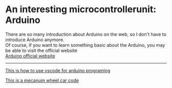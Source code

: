 # An interesting microcontrollerunit: Arduino  

There are so many introduction about Arduino on the web, so I don't have to introduce Arduino anymore.  
Of course, if you want to learn something basic about the Arduino, you may be able to visit the official website  
[Arduino official website](https://www.arduino.cc/)
****
[This is how to use vscode for arduino programing](https://github.com/wujinhjun/wujinhjuns-openhardware/blob/main/Arduino_exercise/How%20to%20use%20vscode%20to%20program%20arduino.md)  

[This is a mecanum wheel car code](https://github.com/wujinhjun/wujinhjuns-openhardware/tree/main/Arduino_exercise/aMecanumWheelCar)
